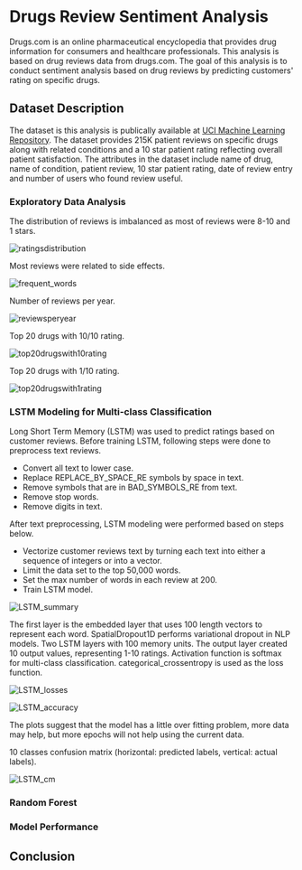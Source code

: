 # Drugs Review Sentiment Analysis
Drugs.com is an online pharmaceutical encyclopedia that provides drug information for consumers and healthcare professionals. This analysis is based on drug reviews data from drugs.com. The goal of this analysis is to conduct sentiment analysis based on drug reviews by predicting customers' rating on specific drugs. 

## Dataset Description

The dataset is this analysis is publically available at [UCI Machine Learning Repository](https://archive.ics.uci.edu/ml/datasets/Drug+Review+Dataset+%28Drugs.com%29). The dataset provides 215K patient reviews on specific drugs along with related conditions and a 10 star patient rating reflecting overall patient satisfaction. The attributes in the dataset include name of drug, name of condition, patient review, 10 star patient rating, date of review entry and number of users who found review useful.  

### Exploratory Data Analysis

The distribution of reviews is imbalanced as most of reviews were 8-10 and 1 stars. 

![ratingsdistribution](https://user-images.githubusercontent.com/26207455/116010209-a5a6c600-a5eb-11eb-82e5-ac4f16743cbd.png)


Most reviews were related to side effects. 

![frequent_words](https://user-images.githubusercontent.com/26207455/116010932-fcae9a00-a5ef-11eb-87c0-4ff458293660.png)


Number of reviews per year. 

![reviewsperyear](https://user-images.githubusercontent.com/26207455/116010733-dccaa680-a5ee-11eb-8f88-44483e1af988.png)

Top 20 drugs with 10/10 rating.

![top20drugswith10rating](https://user-images.githubusercontent.com/26207455/116010818-7003dc00-a5ef-11eb-82b3-96e77a5aa411.png)


Top 20 drugs with 1/10 rating.

![top20drugswith1rating](https://user-images.githubusercontent.com/26207455/116010847-91fd5e80-a5ef-11eb-8087-aac64418abc2.png)


### LSTM Modeling for Multi-class Classification

Long Short Term Memory (LSTM) was used to predict ratings based on customer reviews. Before training LSTM, following steps were done to preprocess text reviews.
* Convert all text to lower case.
* Replace REPLACE_BY_SPACE_RE symbols by space in text.
* Remove symbols that are in BAD_SYMBOLS_RE from text.
* Remove stop words.
* Remove digits in text.

After text preprocessing, LSTM modeling were performed based on steps below.
* Vectorize customer reviews text by turning each text into either a sequence of integers or into a vector.
* Limit the data set to the top 50,000 words.
* Set the max number of words in each review at 200.  
* Train LSTM model.

![LSTM_summary](https://user-images.githubusercontent.com/26207455/116011098-24523200-a5f1-11eb-80cc-88df55e09c95.png)

The first layer is the embedded layer that uses 100 length vectors to represent each word. SpatialDropout1D performs variational dropout in NLP models. Two LSTM layers with 100 memory units. The output layer created 10 output values, representing 1-10 ratings. Activation function is softmax for multi-class classification. categorical_crossentropy is used as the loss function. 

![LSTM_losses](https://user-images.githubusercontent.com/26207455/116011445-1e5d5080-a5f3-11eb-9bc1-c46f77ebe8a2.png)

![LSTM_accuracy](https://user-images.githubusercontent.com/26207455/116011447-23220480-a5f3-11eb-8ef7-a94f643789b9.png)

The plots suggest that the model has a little over fitting problem, more data may help, but more epochs will not help using the current data. 

10 classes confusion matrix (horizontal: predicted labels, vertical: actual labels).

![LSTM_cm](https://user-images.githubusercontent.com/26207455/116011543-90359a00-a5f3-11eb-8b0c-cd9a053a0d84.png)


### Random Forest

### Model Performance

## Conclusion
